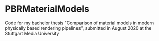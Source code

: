 # PBRMaterialModels
Code for my bachelor thesis "Comparison of material models in modern physically based rendering pipelines", submitted in August 2020 at the Stuttgart Media University
